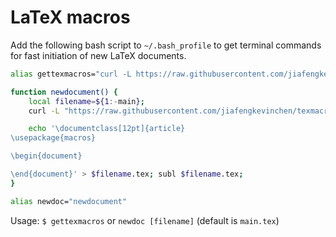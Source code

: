 # LaTeX macros

Add the following bash script to `~/.bash_profile` to get terminal commands for fast initiation of new LaTeX documents.

```bash
alias gettexmacros="curl -L https://raw.githubusercontent.com/jiafengkevinchen/texmacros/master/macros.sty > macros.sty"

function newdocument() {
    local filename=${1:-main};
    curl -L "https://raw.githubusercontent.com/jiafengkevinchen/texmacros/master/macros.sty" > macros.sty;

    echo '\documentclass[12pt]{article}
\usepackage{macros}

\begin{document}

\end{document}' > $filename.tex; subl $filename.tex;
}

alias newdoc="newdocument"
```

Usage: `$ gettexmacros` or `newdoc [filename]` (default is `main.tex`)
